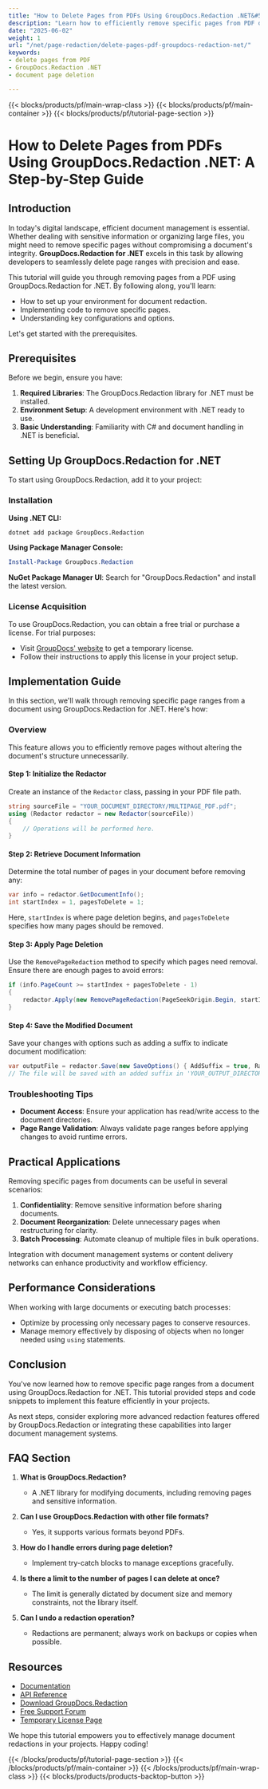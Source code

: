 ```yaml
---
title: "How to Delete Pages from PDFs Using GroupDocs.Redaction .NET&#58; A Comprehensive Guide"
description: "Learn how to efficiently remove specific pages from PDF documents using GroupDocs.Redaction for .NET with this step-by-step tutorial."
date: "2025-06-02"
weight: 1
url: "/net/page-redaction/delete-pages-pdf-groupdocs-redaction-net/"
keywords:
- delete pages from PDF
- GroupDocs.Redaction .NET
- document page deletion

---
```


{{< blocks/products/pf/main-wrap-class >}}
{{< blocks/products/pf/main-container >}}
{{< blocks/products/pf/tutorial-page-section >}}
# How to Delete Pages from PDFs Using GroupDocs.Redaction .NET: A Step-by-Step Guide

## Introduction

In today's digital landscape, efficient document management is essential. Whether dealing with sensitive information or organizing large files, you might need to remove specific pages without compromising a document's integrity. **GroupDocs.Redaction for .NET** excels in this task by allowing developers to seamlessly delete page ranges with precision and ease.

This tutorial will guide you through removing pages from a PDF using GroupDocs.Redaction for .NET. By following along, you'll learn:

- How to set up your environment for document redaction.
- Implementing code to remove specific pages.
- Understanding key configurations and options.

Let's get started with the prerequisites.

## Prerequisites

Before we begin, ensure you have:

1. **Required Libraries**: The GroupDocs.Redaction library for .NET must be installed.
2. **Environment Setup**: A development environment with .NET ready to use.
3. **Basic Understanding**: Familiarity with C# and document handling in .NET is beneficial.

## Setting Up GroupDocs.Redaction for .NET

To start using GroupDocs.Redaction, add it to your project:

### Installation

**Using .NET CLI:**

```bash
dotnet add package GroupDocs.Redaction
```

**Using Package Manager Console:**

```powershell
Install-Package GroupDocs.Redaction
```

**NuGet Package Manager UI**: Search for "GroupDocs.Redaction" and install the latest version.

### License Acquisition

To use GroupDocs.Redaction, you can obtain a free trial or purchase a license. For trial purposes:

- Visit [GroupDocs' website](https://purchase.groupdocs.com/temporary-license/) to get a temporary license.
- Follow their instructions to apply this license in your project setup.

## Implementation Guide

In this section, we'll walk through removing specific page ranges from a document using GroupDocs.Redaction for .NET. Here's how:

### Overview

This feature allows you to efficiently remove pages without altering the document's structure unnecessarily.

#### Step 1: Initialize the Redactor

Create an instance of the `Redactor` class, passing in your PDF file path.

```csharp
string sourceFile = "YOUR_DOCUMENT_DIRECTORY/MULTIPAGE_PDF.pdf";
using (Redactor redactor = new Redactor(sourceFile))
{
    // Operations will be performed here.
}
```

#### Step 2: Retrieve Document Information

Determine the total number of pages in your document before removing any:

```csharp
var info = redactor.GetDocumentInfo();
int startIndex = 1, pagesToDelete = 1;
```
Here, `startIndex` is where page deletion begins, and `pagesToDelete` specifies how many pages should be removed.

#### Step 3: Apply Page Deletion

Use the `RemovePageRedaction` method to specify which pages need removal. Ensure there are enough pages to avoid errors:

```csharp
if (info.PageCount >= startIndex + pagesToDelete - 1)
{
    redactor.Apply(new RemovePageRedaction(PageSeekOrigin.Begin, startIndex, pagesToDelete));
}
```

#### Step 4: Save the Modified Document

Save your changes with options such as adding a suffix to indicate document modification:

```csharp
var outputFile = redactor.Save(new SaveOptions() { AddSuffix = true, RasterizeToPDF = false });
// The file will be saved with an added suffix in 'YOUR_OUTPUT_DIRECTORY'.
```

### Troubleshooting Tips

- **Document Access**: Ensure your application has read/write access to the document directories.
- **Page Range Validation**: Always validate page ranges before applying changes to avoid runtime errors.

## Practical Applications

Removing specific pages from documents can be useful in several scenarios:

1. **Confidentiality**: Remove sensitive information before sharing documents.
2. **Document Reorganization**: Delete unnecessary pages when restructuring for clarity.
3. **Batch Processing**: Automate cleanup of multiple files in bulk operations.

Integration with document management systems or content delivery networks can enhance productivity and workflow efficiency.

## Performance Considerations

When working with large documents or executing batch processes:

- Optimize by processing only necessary pages to conserve resources.
- Manage memory effectively by disposing of objects when no longer needed using `using` statements.

## Conclusion

You've now learned how to remove specific page ranges from a document using GroupDocs.Redaction for .NET. This tutorial provided steps and code snippets to implement this feature efficiently in your projects.

As next steps, consider exploring more advanced redaction features offered by GroupDocs.Redaction or integrating these capabilities into larger document management systems.

## FAQ Section

1. **What is GroupDocs.Redaction?**
   - A .NET library for modifying documents, including removing pages and sensitive information.

2. **Can I use GroupDocs.Redaction with other file formats?**
   - Yes, it supports various formats beyond PDFs.

3. **How do I handle errors during page deletion?**
   - Implement try-catch blocks to manage exceptions gracefully.

4. **Is there a limit to the number of pages I can delete at once?**
   - The limit is generally dictated by document size and memory constraints, not the library itself.

5. **Can I undo a redaction operation?**
   - Redactions are permanent; always work on backups or copies when possible.

## Resources

- [Documentation](https://docs.groupdocs.com/redaction/net/)
- [API Reference](https://reference.groupdocs.com/redaction/net)
- [Download GroupDocs.Redaction](https://releases.groupdocs.com/redaction/net/)
- [Free Support Forum](https://forum.groupdocs.com/c/redaction/10)
- [Temporary License Page](https://purchase.groupdocs.com/temporary-license/) 

We hope this tutorial empowers you to effectively manage document redactions in your projects. Happy coding!

{{< /blocks/products/pf/tutorial-page-section >}}
{{< /blocks/products/pf/main-container >}}
{{< /blocks/products/pf/main-wrap-class >}}
{{< blocks/products/products-backtop-button >}}